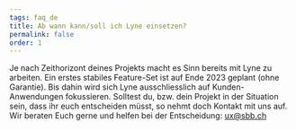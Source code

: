 ```yaml
---
tags: faq_de
title: Ab wann kann/soll ich Lyne einsetzen?
permalink: false
order: 1
---
```


Je nach Zeithorizont deines Projekts macht es Sinn bereits mit Lyne zu arbeiten. Ein erstes stabiles Feature-Set ist auf Ende 2023 geplant (ohne Garantie). Bis dahin wird sich Lyne ausschliesslich auf Kunden-Anwendungen fokussieren. Solltest du, bzw. dein Projekt in der Situation sein, dass ihr euch entscheiden müsst, so nehmt doch Kontakt mit uns auf. Wir beraten Euch gerne und helfen bei der Entscheidung: <sbb-link variant="inline" type="button" target="_blank" href="mailto:ux@sbb.ch">ux@sbb.ch</sbb-link>